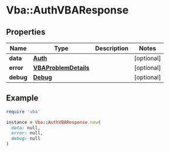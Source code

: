 # Vba::AuthVBAResponse

## Properties

| Name | Type | Description | Notes |
| ---- | ---- | ----------- | ----- |
| **data** | [**Auth**](Auth.md) |  | [optional] |
| **error** | [**VBAProblemDetails**](VBAProblemDetails.md) |  | [optional] |
| **debug** | [**Debug**](Debug.md) |  | [optional] |

## Example

```ruby
require 'vba'

instance = Vba::AuthVBAResponse.new(
  data: null,
  error: null,
  debug: null
)
```


